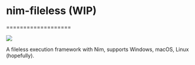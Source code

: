 # nim-fileless (WIP)
===================


[![](https://img.shields.io/github/license/zer0pwned/nim-fileless)](https://github.com/zer0pwned/nim-fileless/blob/main/LICENSE)

A fileless execution framework with Nim, supports Windows, macOS, Linux
(hopefully). 
